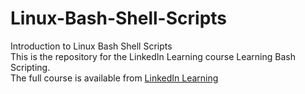 # Linux-Bash-Shell-Scripts
Introduction to Linux Bash Shell Scripts<br>
This is the repository for the LinkedIn Learning course Learning Bash Scripting.<br>
The full course is available from [LinkedIn Learning][lil-course-url]

[lil-course-url]: https://www.linkedin.com/learning/linux-bash-shell-and-scripts
